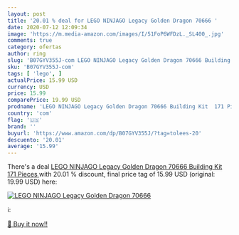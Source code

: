 ```yaml
---
layout: post
title: '20.01 % deal for LEGO NINJAGO Legacy Golden Dragon 70666 '
date: 2020-07-12 12:09:34
image: 'https://m.media-amazon.com/images/I/51FoP6WFDzL._SL400_.jpg'
comments: true
category: ofertas
author: ring
slug: 'B07GYV355J-com LEGO NINJAGO Legacy Golden Dragon 70666 Building Kit 171...'
sku: 'B07GYV355J-com'
tags: [ 'lego', ]
actualPrice: 15.99 USD
currency: USD
price: 15.99
comparePrice: 19.99 USD
prodname: 'LEGO NINJAGO Legacy Golden Dragon 70666 Building Kit  171 Pieces '
country: 'com'
flag: '🇺🇸'
brand: ''
buyurl: 'https://www.amazon.com/dp/B07GYV355J/?tag=tolees-20'
descuento: '20.01'
average: '15.99'
---
```


There's a deal [LEGO NINJAGO Legacy Golden Dragon 70666 Building Kit  171 Pieces ](https://www.amazon.com/dp/B07GYV355J/?tag=tolees-20)  with  20.01 % discount, final price tag of  15.99 USD (original: 19.99 USD) here:

[![LEGO NINJAGO Legacy Golden Dragon 70666 ](https://m.media-amazon.com/images/I/51FoP6WFDzL._SL400_.jpg)](https://www.amazon.com/dp/B07GYV355J/?tag=tolees-20)

ℹ️:


[🛒 Buy it now!!](https://www.amazon.com/dp/B07GYV355J/?tag=tolees-20)
